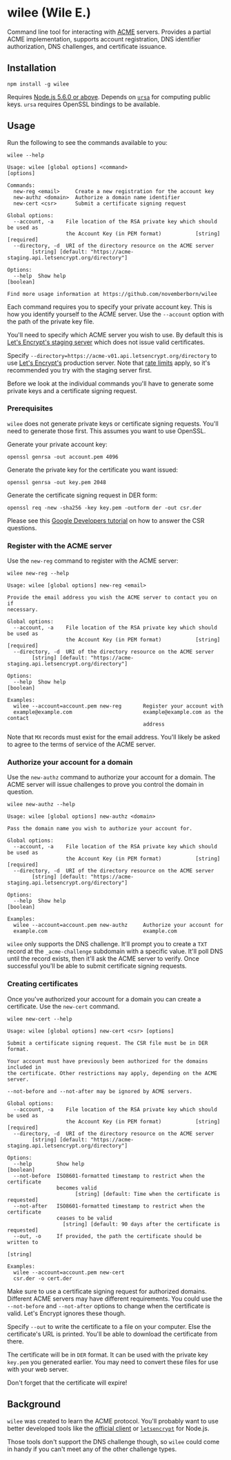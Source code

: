 # wilee (Wile E.)

Command line tool for interacting with
[ACME](https://ietf-wg-acme.github.io/acme/) servers. Provides a partial ACME
implementation, supports account registration, DNS identifier authorization, DNS
challenges, and certificate issuance.

## Installation

```shell
npm install -g wilee
```

Requires [Node.js 5.6.0 or above](https://nodejs.org/en/). Depends on
[`ursa`](https://www.npmjs.com/package/ursa) for computing public keys. `ursa`
requires OpenSSL bindings to be available.

## Usage

Run the following to see the commands available to you:

```shell
wilee --help
```

```
Usage: wilee [global options] <command>
[options]

Commands:
  new-reg <email>     Create a new registration for the account key
  new-authz <domain>  Authorize a domain name identifier
  new-cert <csr>      Submit a certificate signing request

Global options:
  --account, -a    File location of the RSA private key which should be used as
                   the Account Key (in PEM format)           [string] [required]
  --directory, -d  URI of the directory resource on the ACME server
        [string] [default: "https://acme-staging.api.letsencrypt.org/directory"]

Options:
  --help  Show help                                                    [boolean]

Find more usage information at https://github.com/novemberborn/wilee
```

Each command requires you to specify your private account key. This is how you
identify yourself to the ACME server. Use the `--account` option with the path
of the private key file.

You'll need to specify which ACME server you wish to use. By default this is
[Let's Encrypt's staging
server](https://community.letsencrypt.org/t/testing-against-the-lets-encrypt-staging-environment/6763)
which does not issue valid certificates.

Specify `--directory=https://acme-v01.api.letsencrypt.org/directory` to use
[Let's Encrypt's](https://letsencrypt.org/) production server. Note that [rate
limits](https://community.letsencrypt.org/t/rate-limits-for-lets-encrypt/6769)
apply, so it's recommended you try with the staging server first.

Before we look at the individual commands you'll have to generate some private
keys and a certificate signing request.

### Prerequisites

`wilee` does not generate private keys or certificate signing requests. You'll
need to generate those first. This assumes you want to use OpenSSL.

Generate your private account key:

```shell
openssl genrsa -out account.pem 4096
```

Generate the private key for the certificate you want issued:

```shell
openssl genrsa -out key.pem 2048
```

Generate the certificate signing request in DER form:

```shell
openssl req -new -sha256 -key key.pem -outform der -out csr.der
```

Please see this [Google Developers
tutorial](https://developers.google.com/web/fundamentals/security/encrypt-in-transit/generating-keys-and-csr?hl=en#generate-a-csr)
on how to answer the CSR questions.

### Register with the ACME server

Use the `new-reg` command to register with the ACME server:

```shell
wilee new-reg --help
```

```
Usage: wilee [global options] new-reg <email>

Provide the email address you wish the ACME server to contact you on if
necessary.

Global options:
  --account, -a    File location of the RSA private key which should be used as
                   the Account Key (in PEM format)           [string] [required]
  --directory, -d  URI of the directory resource on the ACME server
        [string] [default: "https://acme-staging.api.letsencrypt.org/directory"]

Options:
  --help  Show help                                                    [boolean]

Examples:
  wilee --account=account.pem new-reg       Register your account with
  example@example.com                       example@example.com as the contact
                                            address
```

Note that `MX` records must exist for the email address. You'll likely be asked
to agree to the terms of service of the ACME server.

### Authorize your account for a domain

Use the `new-authz` command to authorize your account for a domain. The ACME
server will issue challenges to prove you control the domain in question.

```shell
wilee new-authz --help
```

```
Usage: wilee [global options] new-authz <domain>

Pass the domain name you wish to authorize your account for.

Global options:
  --account, -a    File location of the RSA private key which should be used as
                   the Account Key (in PEM format)           [string] [required]
  --directory, -d  URI of the directory resource on the ACME server
        [string] [default: "https://acme-staging.api.letsencrypt.org/directory"]

Options:
  --help  Show help                                                    [boolean]

Examples:
  wilee --account=account.pem new-authz     Authorize your account for
  example.com                               example.com
```

`wilee` only supports the DNS challenge. It'll prompt you to create a `TXT`
record at the `_acme-challenge` subdomain with a specific value. It'll poll DNS
until the record exists, then it'll ask the ACME server to verify. Once
successful you'll be able to submit certificate signing requests.

### Creating certificates

Once you've authorized your account for a domain you can create a certificate.
Use the `new-cert` command.

```shell
wilee new-cert --help
```

```
Usage: wilee [global options] new-cert <csr> [options]

Submit a certificate signing request. The CSR file must be in DER format.

Your account must have previously been authorized for the domains included in
the certificate. Other restrictions may apply, depending on the ACME server.

--not-before and --not-after may be ignored by ACME servers.

Global options:
  --account, -a    File location of the RSA private key which should be used as
                   the Account Key (in PEM format)           [string] [required]
  --directory, -d  URI of the directory resource on the ACME server
        [string] [default: "https://acme-staging.api.letsencrypt.org/directory"]

Options:
  --help        Show help                                              [boolean]
  --not-before  ISO8601-formatted timestamp to restrict when the certificate
                becomes valid
                      [string] [default: Time when the certificate is requested]
  --not-after   ISO8601-formatted timestamp to restrict when the certificate
                ceases to be valid
                  [string] [default: 90 days after the certificate is requested]
  --out, -o     If provided, the path the certificate should be written to
                                                                        [string]

Examples:
  wilee --account=account.pem new-cert
  csr.der -o cert.der
```

Make sure to use a certificate signing request for authorized domains. Different
ACME servers may have different requirements. You could use the `--not-before`
and `--not-after` options to change when the certificate is valid. Let's Encrypt
ignores these though.

Specify `--out` to write the certificate to a file on your computer. Else the
certificate's URL is printed. You'll be able to download the certificate from
there.

The certificate will be in `DER` format. It can be used with the private key
`key.pem` you generated earlier. You may need to convert these files for use
with your web server.

Don't forget that the certificate will expire!

## Background

`wilee` was created to learn the ACME protocol. You'll probably want to use
better developed tools like the [official
client](https://letsencrypt.org/howitworks/) or
[`letsencrypt`](https://letsencrypt.org/howitworks/) for Node.js.

Those tools don't support the DNS challenge though, so `wilee` could come in
handy if you can't meet any of the other challenge types.
